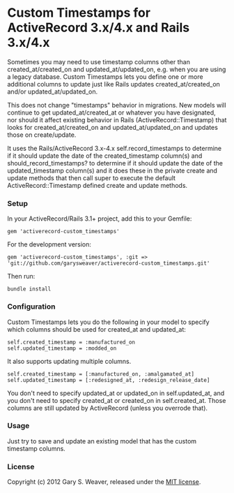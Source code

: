 Custom Timestamps for ActiveRecord 3.x/4.x and Rails 3.x/4.x
=====

Sometimes you may need to use timestamp columns other than created_at/created_on and updated_at/updated_on, e.g. when you are using a legacy database. Custom Timestamps lets you define one or more additional columns to update just like Rails updates created_at/created_on and/or updated_at/updated_on.

This does not change "timestamps" behavior in migrations. New models will continue to get updated_at/created_at or whatever you have designated, nor should it affect existing behavior in Rails (ActiveRecord::Timestamp) that looks for created_at/created_on and updated_at/updated_on and updates those on create/update.

It uses the Rails/ActiveRecord 3.x-4.x self.record_timestamps to determine if it should update the date of the created_timestamp column(s) and should_record_timestamps? to determine if it should update the date of the updated_timestamp column(s) and it does these in the private create and update methods that then call super to execute the default ActiveRecord::Timestamp defined create and update methods.

### Setup

In your ActiveRecord/Rails 3.1+ project, add this to your Gemfile:

    gem 'activerecord-custom_timestamps'

For the development version:

    gem 'activerecord-custom_timestamps', :git => 'git://github.com/garysweaver/activerecord-custom_timestamps.git'

Then run:

    bundle install

### Configuration

Custom Timestamps lets you do the following in your model to specify which columns should be used for created_at and updated_at:

    self.created_timestamp = :manufactured_on
    self.updated_timestamp = :modded_on

It also supports updating multiple columns.

    self.created_timestamp = [:manufactured_on, :amalgamated_at]
    self.updated_timestamp = [:redesigned_at, :redesign_release_date]

You don't need to specify updated_at or updated_on in self.updated_at, and you don't need to specify created_at or created_on in self.created_at. Those columns are still updated by ActiveRecord (unless you overrode that).

### Usage

Just try to save and update an existing model that has the custom timestamp columns.

### License

Copyright (c) 2012 Gary S. Weaver, released under the [MIT license][lic].

[lic]: http://github.com/garysweaver/custom_timestamps/blob/master/LICENSE
